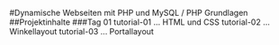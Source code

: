#Dynamische Webseiten mit PHP und MySQL / PHP Grundlagen
##Projektinhalte
###Tag 01
	tutorial-01	...	HTML und CSS 
	tutorial-02 ... Winkellayout
	tutorial-03 ... Portallayout

